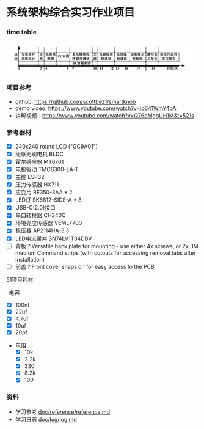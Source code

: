 # 系统架构综合实习作业项目

### time table

![./README_image/time_table.png](./README_image/time_table.png)

### 项目参考

- github: https://github.com/scottbez1/smartknob
- demo video: https://www.youtube.com/watch?v=ip641WmY4pA
- 讲解视频：https://www.youtube.com/watch?v=Q76dMggUH1M&t=521s


### 参考器材

- [x] 240x240 round LCD ("GC9A01")
- [x] 无感无刷电机 BLDC
- [x] 霍尔感应器 MT6701
- [x] 电机驱动 TMC6300-LA-T
- [x] 主控 ESP32
- [x] 压力传感器 HX711 
- [x] 应变片 BF350-3AA * 2
- [x] LED灯 SK6812-SIDE-A * 8
- [x] USB-C(2.0)接口
- [x] 串口转换器 CH340C
- [x] 环境亮度传感器 VEML7700
- [x] 稳压器 AP2114HA-3.3
- [x] LED电流缓冲 SN74LV1T34DBV
- [ ] 背板？Versatile back plate for mounting - use either 4x screws, or 2x 3M medium Command strips (with cutouts for accessing removal tabs after installation)
- [ ] 前盖？Front cover snaps on for easy access to the PCB

51项目耗材

-电容
  - [x] 100nf
  - [x] 22uf
  - [x] 4.7uf
  - [x] 10uf
  - [x] 20pf
- 电阻
  - [x] 10k
  - [x] 2.2k
  - [x] 330
  - [x] 8.2k
  - [x] 100

### 资料

- 学习参考 [doc/reference/reference.md](doc/reference/reference.md)
- 学习日志 [doc/log/log.md](doc/log/log.md)

